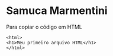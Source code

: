 # Samuca Marmentini
Para copiar o código em HTML 
```
<html>
<h1>Meu primeiro arquivo HTML</h1>
</html>
```
